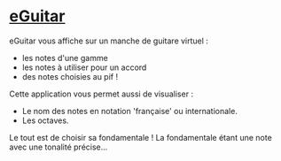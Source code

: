 # [eGuitar](http://raphpell.github.io/eGuitar/)

eGuitar vous affiche sur un manche de guitare virtuel :
- les notes d'une gamme
- les notes à utiliser pour un accord
- des notes choisies au pif !

Cette application vous permet aussi de visualiser :
- Le nom des notes en notation 'française' ou internationale.
- Les octaves.

Le tout est de choisir sa fondamentale ! 
La fondamentale étant une note avec une tonalité précise...

